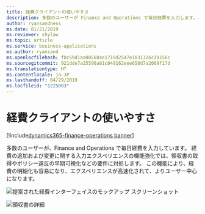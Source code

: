 ```yaml
---
title: 経費クライアントの使いやすさ
description: 多数のユーザーが Finance and Operations で毎日経費を入力します。この機能により、経費処理要件を追加および変更するためのエクスペリエンスが向上します。
author: ryansandness
ms.date: 01/21/2019
ms.reviewer: shylaw
ms.topic: article
ms.service: business-applications
ms.author: ryansand
ms.openlocfilehash: f8c59d1aa805684e1719d2547e1831326c39156c
ms.sourcegitcommit: 921dde7a25596a81c049162eee650d7a2009f17d
ms.translationtype: HT
ms.contentlocale: ja-JP
ms.lasthandoff: 04/29/2019
ms.locfileid: "1225003"
---
```

#  <a name="expense-client-usability"></a>経費クライアントの使いやすさ
[!include[dynamics365-finance-operations banner](../includes/dynamics365-finance-operations.md)]



多数のユーザーが、Finance and Operations で毎日経費を入力しています。 経費の追加および変更に関する入力エクスペリエンスの機能強化では、領収書の取得やポリシー違反の早期可視化などの要件に対処します。 この機能により、経費の明細化も容易になり、エクスペリエンスが高速化されて、よりユーザー中心になります。

![提案された経費インターフェイスのモックアップ スクリーンショット](media/expense-client-usability-1.png "経費入力のスクリーンショット")
<!-- Content Placeholder 4 -->

![領収書の詳細](media/expense-client-usability-2.png "領収書の詳細")
<!-- Content Placeholder 4 -->

